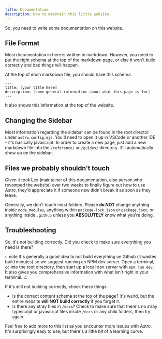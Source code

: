 ```yaml
---
title: Documentation
description: How to maintain this little website. 
---
```


So, you need to write some documentation on this website. 

## File Format
Most documentation in here is written in markdown. However, you need to put the right schema at the top of the markdown page, or else it won't build correctly and bad things will happen. 

At the top of each markdown file, you should have this schema.

`---`
<br>
`title: [your title here]`
<br>
`description: [some general information about what this page is for]` <br>
`---`

It also shows this information at the top of the website. 

## Changing the Sidebar

Most information regarding the sidebar can be found in the root director under `astro.config.mjs`. You'll need to open it up in VSCode or another IDE - it's basically javascript. In order to create a new page, just add a new markdown file into the `/reference/` or `/guides/` directory. It'll automatically show up on the sidebar. 

## Files we probably shouldn't touch
Given it took Lex (maintainer of this documentation, also person who revamped the website) over two weeks to finally figure out how to use Astro, they'd appreciate it if someone new didn't break it as soon as they leave. 

Generally, we don't touch most folders. Please __do NOT__ change anything inside `node_modules`, anything within `package-lock.json` or `package.json`, or anything inside `.github` unless you __ABSOLUTELY__ know what you're doing. 

## Troubleshooting

So, it's not building correctly. Did you check to make sure everything you need is there?

:::note
It's generally a good idea to not build everything on Github (it wastes build minutes) so we suggest running an NPM dev server. Open a terminal, `cd` into the root directory, then start up a local dev server with `npm run dev`. It also gives you comprehensive information with what isn't right in your terminal.
:::

If it's still not building correctly, check these things:

- Is the correct content schema at the top of the page? It's weird, but the entire website __will NOT build correctly__ if you forget it. 
- Is there any stray files in `/docs`? Check to make sure that there's no stray typescript or javascript files inside `/docs` or any child folders, then try again.

Feel free to add more to this list as you encounter more issues with Astro. It's surprisingly easy to use, but there's a little bit of a learning curve. 